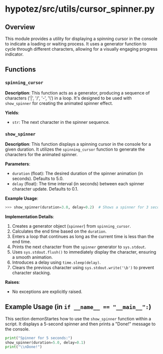 # hypotez/src/utils/cursor_spinner.py

## Overview

This module provides a utility for displaying a spinning cursor in the console to indicate a loading or waiting process. It uses a generator function to cycle through different characters, allowing for a visually engaging progress indicator.

## Functions

### `spinning_cursor`

**Description**: This function acts as a generator, producing a sequence of characters ('|', '/', '-', '\\') in a loop.  It's designed to be used with `show_spinner` for creating the animated spinner effect.

**Yields**:
- `str`: The next character in the spinner sequence.


### `show_spinner`

**Description**: This function displays a spinning cursor in the console for a given duration. It utilizes the `spinning_cursor` function to generate the characters for the animated spinner.

**Parameters**:
- `duration` (float): The desired duration of the spinner animation (in seconds). Defaults to 5.0.
- `delay` (float): The time interval (in seconds) between each spinner character update. Defaults to 0.1.


**Example Usage**:

```python
>>> show_spinner(duration=3.0, delay=0.2)  # Shows a spinner for 3 seconds
```

**Implementation Details**:

1. Creates a generator object (`spinner`) from `spinning_cursor`.
2. Calculates the end time based on the `duration`.
3. Enters a loop that continues as long as the current time is less than the end time.
4. Prints the next character from the `spinner` generator to `sys.stdout`.
5. Uses `sys.stdout.flush()` to immediately display the character, ensuring a smooth animation.
6. Introduces a delay using `time.sleep(delay)`.
7. Clears the previous character using `sys.stdout.write('\b')` to prevent character stacking.

**Raises**:
-  No exceptions are explicitly raised.


## Example Usage (in `if __name__ == "__main__":`)

This section demonStartes how to use the `show_spinner` function within a script.  It displays a 5-second spinner and then prints a "Done!" message to the console.
```python
print("Spinner for 5 seconds:")
show_spinner(duration=5.0, delay=0.1)
print("\\nDone!")
```
```
```